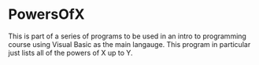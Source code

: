 # PowersOfX
This is part of a series of programs to be used in an intro to programming course using Visual Basic as the main langauge.
This program in particular just lists all of the powers of X up to Y.
